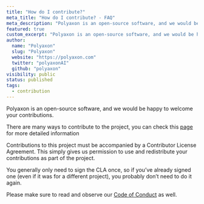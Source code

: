 ```yaml
---
title: "How do I contribute?"
meta_title: "How do I contribute? - FAQ"
meta_description: "Polyaxon is an open-source software, and we would be happy to welcome your contributions."
featured: true
custom_excerpt: "Polyaxon is an open-source software, and we would be happy to welcome your contributions."
author:
  name: "Polyaxon"
  slug: "Polyaxon"
  website: "https://polyaxon.com"
  twitter: "polyaxonAI"
  github: "polyaxon"
visibility: public
status: published
tags:
  - contribution
---
```


Polyaxon is an open-source software, and we would be happy to welcome your contributions.

There are many ways to contribute to the project, you can check this [page](https://github.com/polyaxon/polyaxon/blob/master/CONTRIBUTING.md) for more detailed information

Contributions to this project must be accompanied by a Contributor License Agreement.
This simply gives us permission to use and redistribute your contributions as part of the project.

You generally only need to sign the CLA once,
so if you’ve already signed one (even if it was for a different project),
you probably don’t need to do it again.

Please make sure to read and observe our [Code of Conduct](https://github.com/polyaxon/polyaxon/blob/master/CODE_OF_CONDUCT.md) as well.
